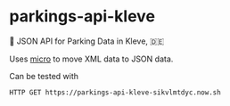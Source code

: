# parkings-api-kleve
🚗  JSON API for Parking Data in Kleve, 🇩🇪

Uses [micro](https://github.com/zeit/micro) to move XML data to JSON data.

Can be tested with

    HTTP GET https://parkings-api-kleve-sikvlmtdyc.now.sh
